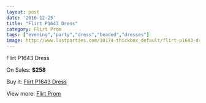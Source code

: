 ```yaml
---
layout: post
date: '2016-12-25'
title: "Flirt P1643 Dress"
category: Flirt Prom
tags: ["evening","party","dress","beaded","dresses"]
image: http://www.lustparties.com/10174-thickbox_default/flirt-p1643-dress.jpg
---
```

Flirt P1643 Dress

On Sales: **$258**
<a href="https://www.lustparties.com/en/flirt-prom/3478-flirt-p1643-dress.html"><amp-img layout="responsive" width="600" height="600" src="//www.lustparties.com/10174-thickbox_default/flirt-p1643-dress.jpg" alt="Flirt P1643 Dress 0" /></a>
<a href="https://www.lustparties.com/en/flirt-prom/3478-flirt-p1643-dress.html"><amp-img layout="responsive" width="600" height="600" src="//www.lustparties.com/10175-thickbox_default/flirt-p1643-dress.jpg" alt="Flirt P1643 Dress 1" /></a>
<a href="https://www.lustparties.com/en/flirt-prom/3478-flirt-p1643-dress.html"><amp-img layout="responsive" width="600" height="600" src="//www.lustparties.com/10176-thickbox_default/flirt-p1643-dress.jpg" alt="Flirt P1643 Dress 2" /></a>
<a href="https://www.lustparties.com/en/flirt-prom/3478-flirt-p1643-dress.html"><amp-img layout="responsive" width="600" height="600" src="//www.lustparties.com/10177-thickbox_default/flirt-p1643-dress.jpg" alt="Flirt P1643 Dress 3" /></a>
<a href="https://www.lustparties.com/en/flirt-prom/3478-flirt-p1643-dress.html"><amp-img layout="responsive" width="600" height="600" src="//www.lustparties.com/10178-thickbox_default/flirt-p1643-dress.jpg" alt="Flirt P1643 Dress 4" /></a>

Buy it: [Flirt P1643 Dress](https://www.lustparties.com/en/flirt-prom/3478-flirt-p1643-dress.html "Flirt P1643 Dress")

View more: [Flirt Prom](https://www.lustparties.com/en/13-flirt-prom "Flirt Prom")